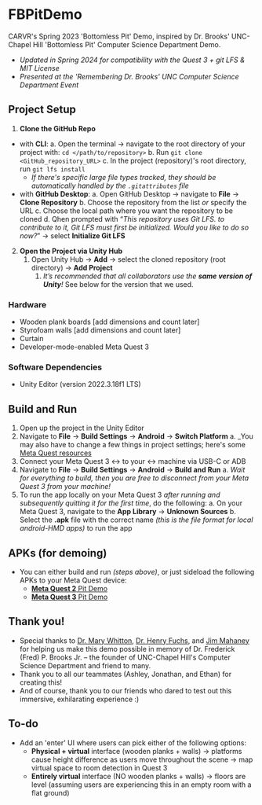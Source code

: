 # FBPitDemo
 CARVR's Spring 2023 'Bottomless Pit' Demo, inspired by Dr. Brooks' UNC-Chapel Hill 'Bottomless Pit' Computer Science Department Demo.
 - _Updated in Spring 2024 for compatibility with the Quest 3 + git LFS & MIT License_
 - _Presented at the 'Remembering Dr. Brooks' UNC Computer Science Department Event_

## Project Setup
1. **Clone the GitHub Repo**
 - with **CLI**:
  a. Open the terminal → navigate to the root directory of your project with: `cd </path/to/repository>`
  b. Run `git clone <GitHub_repository_URL>`
  c. In the project (repository)'s root directory, run `git lfs install`
   - _If there's specific large file types tracked, they should be automatically handled by the `.gitattributes` file_
 - with **GitHub Desktop**:
  a. Open GitHub Desktop → navigate to **File** → **Clone Repository**
  b. Choose the repository from the list *or* specify the URL
  c. Choose the local path where you want the repository to be cloned
  d. Qhen prompted with “_This repository uses Git LFS. to contribute to it, Git LFS must first be initialized. Would you like to do so now?_” → select **Initialize Git LFS**

2. **Open the Project via Unity Hub**
   1. Open Unity Hub → **Add** → select the cloned repository (root directory) → **Add Project**
      1. _It’s recommended that all collaborators use the **same version of Unity**!_ See below for the version that we used.

### Hardware
- Wooden plank boards [add dimensions and count later]
- Styrofoam walls [add dimensions and count later]
- Curtain
- Developer-mode-enabled Meta Quest 3

### Software Dependencies
- Unity Editor (version 2022.3.18f1 LTS)

## Build and Run
1. Open up the project in the Unity Editor
2. Navigate to **File** -> **Build Settings** -> **Android** -> **Switch Platform**
 a. _You may also have to change a few things in project settings; here's some [Meta Quest resources](https://developer.oculus.com/documentation/unity/unity-gs-overview/)
3. Connect your Meta Quest 3 <-> to your <-> machine via USB-C or ADB
4. Navigate to **File** -> **Build Settings** -> **Android** -> **Build and Run**
 a. _Wait for everything to build, then you are free to disconnect from your Meta Quest 3 from your machine!_
5. To run the app locally on  your Meta Quest 3 _after running and subsequently quitting it for the first time_, do the following:
 a. On your Meta Quest 3, navigate to the **App Library** -> **Unknown Sources**
 b. Select the **.apk** file with the correct name _(this is the file format for local android-HMD apps)_ to run the app

## APKs (for demoing)
- You can either build and run _(steps above)_, or just sideload the following APKs to your Meta Quest device:
  - [**Meta Quest 2** Pit Demo](https://drive.google.com/file/d/15cw1oHme_pvH8K8IlDcNfxgR5TxIs4Kf/view?usp=drive_link)
  - [**Meta Quest 3** Pit Demo](https://drive.google.com/file/d/1QRkdNmoiNHQTRnCgWZqSPN2qAgWQQ570/view?usp=sharing)
 
## Thank you!
- Special thanks to [Dr. Mary Whitton](https://cs.unc.edu/person/mary-c-whitton/), [Dr. Henry Fuchs](https://cs.unc.edu/person/henry-fuchs/), and [Jim Mahaney](https://cs.unc.edu/person/jim-mahaney/) for helping us make this demo possible in memory of Dr. Frederick (Fred) P. Brooks Jr. – the founder of UNC-Chapel Hill's Computer Science Department and friend to many.
- Thank you to all our teammates (Ashley, Jonathan, and Ethan) for creating this!
- And of course, thank you to our friends who dared to test out this immersive, exhilarating experience :)

## To-do
- Add an 'enter' UI where users can pick either of the following options:
  - **Physical + virtual** interface (wooden planks + walls) -> platforms cause height difference as users move throughout the scene -> map virtual space to room detection in Quest 3
  - **Entirely virtual** interface (NO wooden planks + walls) -> floors are level (assuming users are experiencing this in an empty room with a flat ground)
